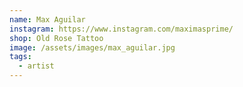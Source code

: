 ```yaml
---
name: Max Aguilar
instagram: https://www.instagram.com/maximasprime/
shop: Old Rose Tattoo
image: /assets/images/max_aguilar.jpg
tags:
  - artist
---
```

